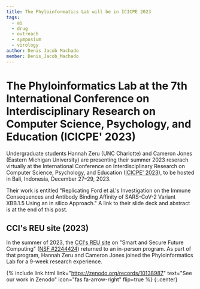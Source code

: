 ```yaml
---
title: The Phyloinformatics Lab will be in ICICPE 2023
tags:
  - ai
  - drug
  - outreach
  - symposium
  - virology
author: Denis Jacob Machado
member: Denis_Jacob_Machado
---
```


# The Phyloinformatics Lab at the 7th International Conference on Interdisciplinary Research on Computer Science, Psychology, and Education (ICICPE' 2023)

Undergraduate students Hannah Zeru (UNC Charlotte) and Cameron Jones (Eastern Michigan University) are presenting their summer 2023 reserach virtually at the International Conference on Interdisciplinary Research on Computer Science, Psychology, and Education ([ICICPE' 2023](http://icicpe.org/)), to be hosted in Bali, Indonesia, December 27–29, 2023.

Their work is entitled "Replicating Ford et al.'s Investigation on the Immune Consequences and Antibody Binding Affinity of SARS-CoV-2 Variant XBB.1.5 Using an in silico Approach." A link to their slide deck and abstract is at the end of this post.

## CCI's REU site (2023)

In the summer of 2023, the [CCI's REU site](https://reu.charlotte.edu/) on "Smart and Secure Future Computing" ([NSF #2244424](https://www.nsf.gov/awardsearch/showAward?AWD_ID=1757884&HistoricalAwards=false)) returned to an in-person program. As part of that program, Hannah Zeru and Cameron Jones joined the Phyloinformatics Lab for a 9-week research experience.

{% include link.html link="https://zenodo.org/records/10138987" text="See our work in Zenodo" icon="fas fa-arrow-right" flip=true %}
{:.center}